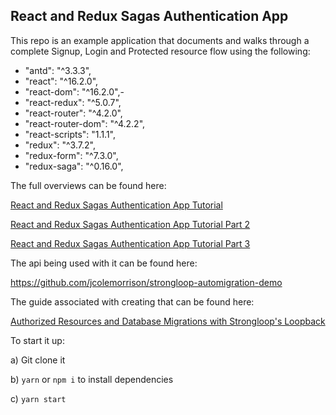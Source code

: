 ## React and Redux Sagas Authentication App

This repo is an example application that documents and walks through a complete Signup, Login and Protected resource flow using the following:

- "antd": "^3.3.3",
- "react": "^16.2.0",
- "react-dom": "^16.2.0",-
- "react-redux": "^5.0.7",
- "react-router": "^4.2.0",
- "react-router-dom": "^4.2.2",
- "react-scripts": "1.1.1",
- "redux": "^3.7.2",
- "redux-form": "^7.3.0",
- "redux-saga": "^0.16.0",

The full overviews can be found here:

[React and Redux Sagas Authentication App Tutorial](http://start.jcolemorrison.com/react-and-redux-sagas-authentication-app-tutorial/)

[React and Redux Sagas Authentication App Tutorial Part 2](http://start.jcolemorrison.com/react-and-redux-sagas-authentication-app-tutorial-part-2/)

[React and Redux Sagas Authentication App Tutorial Part 3](http://start.jcolemorrison.com/react-and-redux-sagas-authentication-app-tutorial-part-3/)

The api being used with it can be found here:

https://github.com/jcolemorrison/strongloop-automigration-demo

The guide associated with creating that can be found here:

[Authorized Resources and Database Migrations with Strongloop's Loopback](http://start.jcolemorrison.com/authorized-resources-and-database-migrations-with-strongloops-loopback/)

To start it up:

a) Git clone it

b) `yarn` or `npm i` to install dependencies

c) `yarn start`

